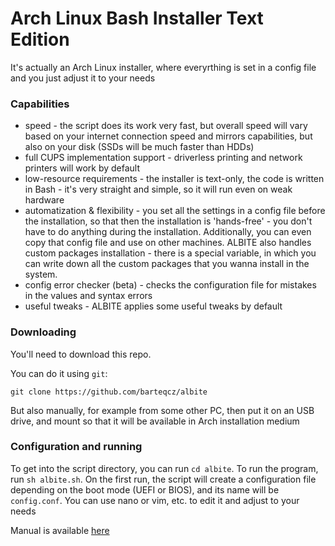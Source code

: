 # Arch Linux Bash Installer Text Edition
It's actually an Arch Linux installer, where everyrthing is set in a config file and you just adjust it to your needs

### Capabilities
- speed - the script does its work very fast, but overall speed will vary based on your internet connection speed and mirrors capabilities, but also on your disk (SSDs will be much faster than HDDs)
- full CUPS implementation support - driverless printing and network printers will work by default
- low-resource requirements - the installer is text-only, the code is written in Bash - it's very straight and simple, so it will run even on weak hardware
- automatization & flexibility - you set all the settings in a config file before the installation, so that then the installation is 'hands-free' - you don't have to do anything during the installation. Additionally, you can even copy that config file and use on other machines. ALBITE also handles custom packages installation - there is a special variable, in which you can write down all the custom packages that you wanna install in the system.
- config error checker (beta) - checks the configuration file for mistakes in the values and syntax errors
- useful tweaks - ALBITE applies some useful tweaks by default

### Downloading
You'll need to download this repo. 

You can do it using `git`:

`git clone https://github.com/barteqcz/albite`

But also manually, for example from some other PC, then put it on an USB drive, and mount so that it will be available in Arch installation medium

### Configuration and running
To get into the script directory, you can run `cd albite`. To run the program, run `sh albite.sh`. On the first run, the script will create a configuration file depending on the boot mode (UEFI or BIOS), and its name will be `config.conf`. You can use nano or vim, etc. to edit it and adjust to your needs

Manual is available [here](https://github.com/barteqcz/albite/blob/main/docs/)
